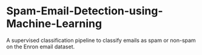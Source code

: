 # Spam-Email-Detection-using-Machine-Learning
A supervised classification pipeline to classify emails as spam or non-spam on the Enron email dataset. 
